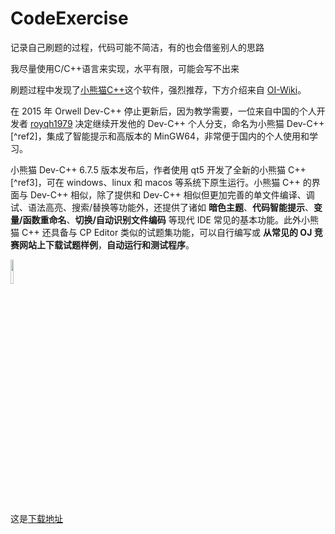 # CodeExercise

记录自己刷题的过程，代码可能不简洁，有的也会借鉴别人的思路

我尽量使用C/C++语言来实现，水平有限，可能会写不出来

刷题过程中发现了[小熊猫C++](https://royqh1979.gitee.io/redpandacpp/)这个软件，强烈推荐，下方介绍来自 [OI-Wiki](https://oi-wiki.org/tools/editor/devcpp/)。

在 2015 年 Orwell Dev-C++ 停止更新后，因为教学需要，一位来自中国的个人开发者 [royqh1979](https://github.com/royqh1979) 决定继续开发他的 Dev-C++ 个人分支，命名为小熊猫 Dev-C++[^ref2]，集成了智能提示和高版本的 MinGW64，非常便于国内的个人使用和学习。

小熊猫 Dev-C++ 6.7.5 版本发布后，作者使用 qt5 开发了全新的小熊猫 C++[^ref3]，可在 windows、linux 和 macos 等系统下原生运行。小熊猫 C++ 的界面与 Dev-C++ 相似，除了提供和 Dev-C++ 相似但更加完善的单文件编译、调试、语法高亮、搜索/替换等功能外，还提供了诸如 **暗色主题**、**代码智能提示**、**变量/函数重命名**、**切换/自动识别文件编码** 等现代 IDE 常见的基本功能。此外小熊猫 C++ 还具备与 CP Editor 类似的试题集功能，可以自行编写或 **从常见的 OJ 竞赛网站上下载试题样例**，**自动运行和测试程序**。

<div>
	<img src="https://royqh1979.gitee.io/redpandacpp/img/logo.svg" width="10%">
</div>

这是[下载地址](https://royqh1979.gitee.io/redpandacpp/download/)
